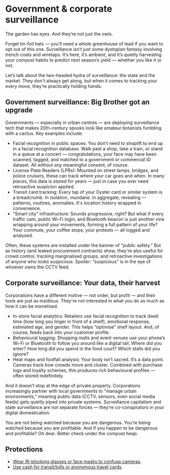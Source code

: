 # Government & corporate surveillance

The garden has eyes. And they’re not just the owls.

Forget tin-foil hats — you’ll need a whole greenhouse of lead if you want to opt out of this one. Surveillance isn’t 
just some dystopian fantasy involving trench coats and wiretaps. It’s here, it’s ambient, and it’s quietly harvesting 
your compost habits to predict next season’s yield — whether you like it or not.

Let’s talk about the two-headed hydra of surveillance: the state and the market. They don't always get along, but 
when it comes to tracking your every move, they’re practically holding hands.

## Government surveillance: Big Brother got an upgrade

Governments — especially in urban centres — are deploying surveillance tech that makes 20th-century spooks look like amateur botanists fumbling with a cactus. Key examples include:

* Facial recognition in public spaces: You don’t need to shoplift to end up in a facial recognition database. Walk past a shop, take a train, or stand in a queue at a concert — congratulations, your face may have been scanned, tagged, and matched to a government or commercial ID dataset. All without any meaningful consent, of course.
* License Plate Readers (LPRs): Mounted on street lamps, bridges, and police cruisers, these can track where your car goes and when. In many places, this data is stored for years — just in case you ever need retroactive suspicion applied.
* Transit card tracking: Every tap of your Oyster card or similar system is a breadcrumb. In isolation, mundane. In aggregate, revealing — patterns, routines, anomalies. It's location history wrapped in convenience.
* “Smart city” infrastructure: Sounds progressive, right? But what if every traffic cam, public Wi-Fi login, and Bluetooth beacon is just another vine wrapping around your movements, forming a full pattern of your life? Your commute, your coffee stops, your protests — all logged and analysed.

Often, these systems are installed under the banner of “public safety.” But as history (and leaked procurement 
contracts) show, they're also useful for crowd control, tracking marginalised groups, and retroactive investigations 
of anyone who looks suspicious. Spoiler: “suspicious” is in the eye of whoever owns the CCTV feed.

## Corporate surveillance: Your data, their harvest

Corporations have a different motive — not order, but profit — and their tools are just as insidious. They're not 
interested in what you do as much as how it can be monetised.

* In-store facial analytics: Retailers use facial recognition to track dwell time (how long you linger in front of a shelf), emotional response, estimated age, and gender. This helps “optimise” shelf layout. And, of course, feeds back into your customer profile.
* Behavioural tagging: Shopping malls and event venues use your phone’s Wi-Fi or Bluetooth to follow you around like a digital tail. Where did you enter? How long did you spend in the food court? Which stalls did you ignore?
* Heat maps and footfall analysis: Your body isn’t sacred. It’s a data point. Cameras track how crowds move and cluster. Combined with purchase logs and loyalty schemes, this produces rich behavioural profiles — often stored indefinitely.

And it doesn’t stop at the edge of private property. Corporations increasingly partner with local governments to 
“manage urban environments,” meaning public data (CCTV, sensors, even social media feeds) gets quietly piped into 
private systems. Surveillance capitalism and state surveillance are not separate forces — they’re co-conspirators 
in your digital domestication.

You are not being watched because you are dangerous. You’re being watched because you are profitable. And if you 
happen to be dangerous and profitable? Oh dear. Better check under the compost heap.

## Protections

* [Wear IR-blocking glasses or face masks to confuse cameras](../pii/bigbrother.md).
* [Use cash for transit/tolls or anonymous travel cards](../pii/payment.md).
